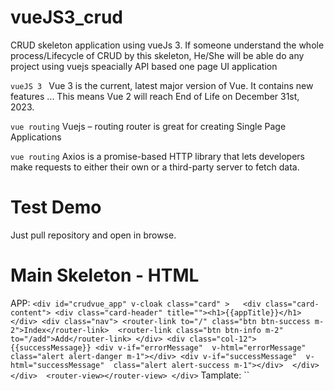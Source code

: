 # vueJS3_crud
CRUD skeleton application using vueJs 3. If someone understand the whole process/Lifecycle of CRUD by this skeleton, He/She will be able do any project using vuejs speacially API based one page UI application 

``vueJS 3 ``
Vue 3 is the current, latest major version of Vue. It contains new features ... This means Vue 2 will reach End of Life on December 31st, 2023.

``vue routing``
Vuejs – routing router is great for creating Single Page Applications

``vue routing``
Axios is a promise-based HTTP library that lets developers make requests to either their own or a third-party server to fetch data.

# Test Demo 
Just pull repository and open in browse. 

# Main Skeleton - HTML
APP: 
``<div id="crudvue_app" v-cloak class="card" >  
                        <div class="card-content">
                            <div class="card-header" title=""><h1>{{appTitle}}</h1></div>
                            <div class="nav">
                                <router-link to="/" class="btn btn-success m-2">Index</router-link> 
                                <router-link class="btn btn-info m-2" to="/add">Add</router-link>
                            </div>
                            <div class="col-12"> 
                                {{successMessage}}
                                <div v-if="errorMessage"  v-html="errorMessage"  class="alert alert-danger m-1"></div>
                                <div v-if="successMessage"  v-html="successMessage"  class="alert alert-success m-1"></div> 
                            </div>
                        </div> 
                        <router-view></router-view>
                    </div>`` 
 Tamplate: 
 ``
<template id="crudvue_index">
                        <div class="">
                            <h2>CRUD Index</h2>
                            <p>This is CRUD index page of VueJs 3 application </p> 
                        </div>
                    </template>
                    <template id="crudvue_view">
                        <div class="">
                            <h2>CRUD View</h2>
                            <p>This is CRUD view  page of VueJs 3 application</p> 
                            
                        </div>
                    </template>
                    <template id="crudvue_add">
                        <div class="">
                            <h2>CRUD Add</h2>
                            <p>This is CRUD add  page of VueJs 3 application</p> 
                        </div>
                    </template>
                    <template id="crudvue_edit">
                        <div class="">
                            <h2>CRUD Edit</h2>
                            <p>This is CRUD edit  page of VueJs 3 application</p> 
                           
                        </div>
                    </template>
 ``
# Main Skeleton - vueJS



# Enjoy!!! 
